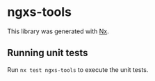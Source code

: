 # ngxs-tools

This library was generated with [Nx](https://nx.dev).

## Running unit tests

Run `nx test ngxs-tools` to execute the unit tests.
